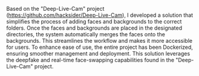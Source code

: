 Based on the "Deep-Live-Cam" project (https://github.com/hacksider/Deep-Live-Cam), I developed a solution that simplifies the process of adding faces and backgrounds to the correct folders. Once the faces and backgrounds are placed in the designated directories, the system automatically merges the faces onto the backgrounds. This streamlines the workflow and makes it more accessible for users. To enhance ease of use, the entire project has been Dockerized, ensuring smoother management and deployment. This solution leverages the deepfake and real-time face-swapping capabilities found in the "Deep-Live-Cam" project.
